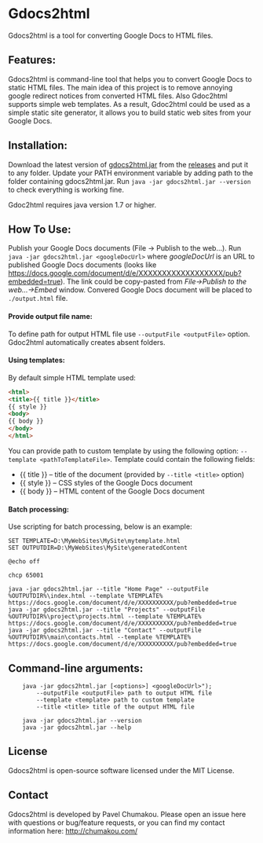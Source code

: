 # Gdocs2html
Gdocs2html is a tool for converting Google Docs to HTML files.

## Features:
Gdocs2html is command-line tool that helps you to convert Google Docs to static HTML files. The main idea of this project is to remove annoying google redirect notices from converted HTML files. Also Gdoc2html supports simple web templates.
As a result, Gdoc2html could be used as a simple static site generator, it allows you to build static web sites from your Google Docs.

## Installation:
Download the latest version of [gdocs2html.jar](https://github.com/pavel-chumakou/gdocs2html/releases/download/1.0.0/gdocs2html.jar) from the [releases](https://github.com/pavel-chumakou/gdocs2html/releases) and put it to any folder. Update your PATH environment variable by adding path to the folder containing gdocs2html.jar. Run ```java -jar gdocs2html.jar --version``` to check everything is working fine.

Gdoc2html requires java version 1.7 or higher.

## How To Use:
Publish your Google Docs documents (File -> Publish to the web...).
Run ```java -jar gdocs2html.jar <googleDocUrl>``` where _googleDocUrl_ is an URL to published Google Docs documents (looks like https://docs.google.com/document/d/e/XXXXXXXXXXXXXXXXXX/pub?embedded=true). The link could be copy-pasted from _File->Publish to the web...->Embed_ window.
Convered Google Docs document will be placed to ```./output.html``` file.

#### Provide output file name:
To define path for output HTML file use ```--outputFile <outputFile>``` option. Gdoc2html automatically creates absent folders.

#### Using templates:
By default simple HTML template used:
```html
<html>
<title>{{ title }}</title>
{{ style }}
<body>
{{ body }}
</body>
</html>
```
You can provide path to custom template by using the following option: ```--template <pathToTemplateFile>```.
Template could contain the following fields:
- {{ title }} – title of the document (provided by ```--title <title>``` option)
- {{ style }} – CSS styles of the Google Docs document
- {{ body }} – HTML content of the Google Docs document

#### Batch processing:
Use scripting for batch processing, below is an example:
```
SET TEMPLATE=D:\MyWebSites\MySite\mytemplate.html
SET OUTPUTDIR=D:\MyWebSites\MySite\generatedContent

@echo off

chcp 65001

java -jar gdocs2html.jar --title "Home Page" --outputFile %OUTPUTDIR%\index.html --template %TEMPLATE% https://docs.google.com/document/d/e/XXXXXXXXXX/pub?embedded=true
java -jar gdocs2html.jar --title "Projects" --outputFile %OUTPUTDIR%\project\projects.html --template %TEMPLATE% https://docs.google.com/document/d/e/XXXXXXXXXX/pub?embedded=true
java -jar gdocs2html.jar --title "Contact" --outputFile %OUTPUTDIR%\main\contacts.html --template %TEMPLATE% https://docs.google.com/document/d/e/XXXXXXXXXX/pub?embedded=true
```

## Command-line arguments:
```
    java -jar gdocs2html.jar [<options>] <googleDocUrl>");
        --outputFile <outputFile> path to output HTML file
        --template <template> path to custom template
        --title <title> title of the output HTML file

    java -jar gdocs2html.jar --version
    java -jar gdocs2html.jar --help
```

## License
Gdocs2html is open-source software licensed under the MIT License.

## Contact
Gdocs2html is developed by Pavel Chumakou. Please open an issue here with questions or bug/feature requests, or you can find my contact information here: http://chumakou.com/


